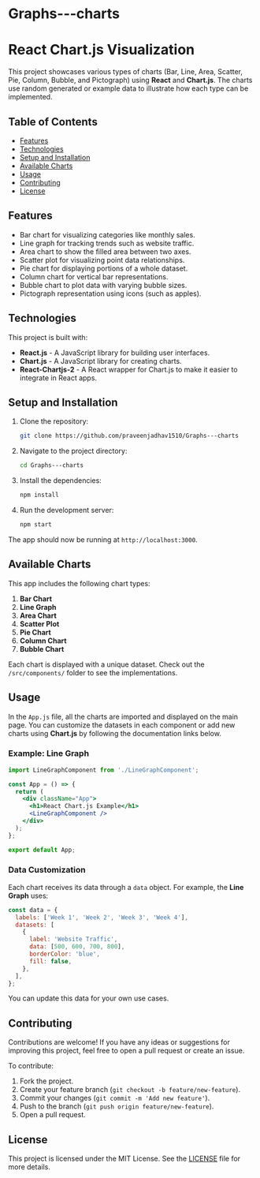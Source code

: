 # Graphs---charts
# React Chart.js Visualization

This project showcases various types of charts (Bar, Line, Area, Scatter, Pie, Column, Bubble, and Pictograph) using **React** and **Chart.js**. The charts use random generated or example data to illustrate how each type can be implemented.

## Table of Contents
- [Features](#features)
- [Technologies](#technologies)
- [Setup and Installation](#setup-and-installation)
- [Available Charts](#available-charts)
- [Usage](#usage)
- [Contributing](#contributing)
- [License](#license)

## Features
- Bar chart for visualizing categories like monthly sales.
- Line graph for tracking trends such as website traffic.
- Area chart to show the filled area between two axes.
- Scatter plot for visualizing point data relationships.
- Pie chart for displaying portions of a whole dataset.
- Column chart for vertical bar representations.
- Bubble chart to plot data with varying bubble sizes.
- Pictograph representation using icons (such as apples).

## Technologies
This project is built with:
- **React.js** - A JavaScript library for building user interfaces.
- **Chart.js** - A JavaScript library for creating charts.
- **React-Chartjs-2** - A React wrapper for Chart.js to make it easier to integrate in React apps.

## Setup and Installation

1. Clone the repository:
    ```bash
    git clone https://github.com/praveenjadhav1510/Graphs---charts
    ```
2. Navigate to the project directory:
    ```bash
    cd Graphs---charts
    ```
3. Install the dependencies:
    ```bash
    npm install
    ```
4. Run the development server:
    ```bash
    npm start
    ```

The app should now be running at `http://localhost:3000`.

## Available Charts

This app includes the following chart types:

1. **Bar Chart**
2. **Line Graph**
3. **Area Chart**
4. **Scatter Plot**
5. **Pie Chart**
6. **Column Chart**
7. **Bubble Chart**

Each chart is displayed with a unique dataset. Check out the `/src/components/` folder to see the implementations.

## Usage

In the `App.js` file, all the charts are imported and displayed on the main page. You can customize the datasets in each component or add new charts using **Chart.js** by following the documentation links below.

### Example: Line Graph

```jsx
import LineGraphComponent from './LineGraphComponent';

const App = () => {
  return (
    <div className="App">
      <h1>React Chart.js Example</h1>
      <LineGraphComponent />
    </div>
  );
};

export default App;
```

### Data Customization
Each chart receives its data through a `data` object. For example, the **Line Graph** uses:

```javascript
const data = {
  labels: ['Week 1', 'Week 2', 'Week 3', 'Week 4'],
  datasets: [
    {
      label: 'Website Traffic',
      data: [500, 600, 700, 800],
      borderColor: 'blue',
      fill: false,
    },
  ],
};
```

You can update this data for your own use cases.

## Contributing

Contributions are welcome! If you have any ideas or suggestions for improving this project, feel free to open a pull request or create an issue.

To contribute:

1. Fork the project.
2. Create your feature branch (`git checkout -b feature/new-feature`).
3. Commit your changes (`git commit -m 'Add new feature'`).
4. Push to the branch (`git push origin feature/new-feature`).
5. Open a pull request.

## License

This project is licensed under the MIT License. See the [LICENSE](LICENSE) file for more details.
